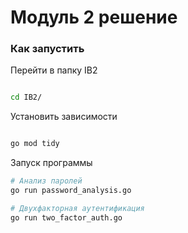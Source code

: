 # Модуль 2 решение


### Как запустить 

Перейти в папку IB2
```bash

cd IB2/

```

Установить зависимости 
```bash

go mod tidy

```

Запуск программы
```bash
# Анализ паролей
go run password_analysis.go

# Двухфакторная аутентификация  
go run two_factor_auth.go
```